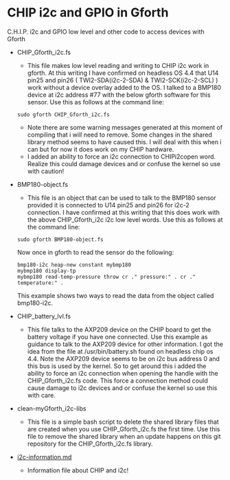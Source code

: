 # CHIP i2c and GPIO in Gforth
C.H.I.P. i2c and GPIO low level and other code to access devices with Gforth

* CHIP_Gforth_i2c.fs
  * This file makes low level reading and writing to CHIP i2c work in gforth.  At this writing I have confirmed on headless OS 4.4 that U14 pin25 and pin26 ( TWI2-SDA(i2c-2-SDA) & TWI2-SCK(i2c-2-SCL) ) work without a device overlay added to the OS.  I talked to a BMP180 device at i2c address #77 with the below gforth software for this sensor.  Use this as follows at the command line:

  `sudo gforth CHIP_Gforth_i2c.fs`

  * Note there are some warning messages generated at this moment of compiling that i will need to remove.  Some changes in the shared library method seems to have caused this.  I will deal with this when i can but for now it does work on my CHIP hardware.
  * I added an ability to force an i2c connection to CHIPi2copen word.  Realize this could damage devices and or confuse the kernel so use with caution!

* BMP180-object.fs
  * This file is an object that can be used to talk to the BMP180 sensor provided it is connected to U14 pin25 and pin26 for i2c-2 connection.  I have confirmed at this writing that this does work with the above CHIP_Gforth_i2c i2c low level words.  Use this as follows at the command line:

  `sudo gforth BMP180-object.fs`

  Now once in gforth to read the sensor do the following:

  ```
  bmp180-i2c heap-new constant mybmp180
  mybmp180 display-tp
  mybmp180 read-temp-pressure throw cr ." pressure:" . cr ." temperature:" .
  ```

  This example shows two ways to read the data from the object called bmp180-i2c.

* CHIP_battery_lvl.fs
  * This file talks to the AXP209 device on the CHIP board to get the battery voltage if you have one connected.  Use this example as guidance to talk to the AXP209 device for other information.  I got the idea from the file at /usr/bin/battery.sh found on headless chip os 4.4.  Note the AXP209 device seems to be on i2c bus address 0 and this bus is used by the kernel.  So to get around this i added the ability to force an i2c connection when opening the handle with the CHIP_Gforth_i2c.fs code.  This force a connection method could cause damage to i2c devices and or confuse the kernel so use this with care.

* clean-myGforth_i2c-libs
  * This file is a simple bash script to delete the shared library files that are created when you use CHIP_Gforth_i2c.fs the first time.  Use this file to remove the shared library when an update happens on this git repository for the CHIP_Gforth_i2c.fs library.

* [i2c-information.md](i2c-information.md)
  * Information file about CHIP and i2c!
